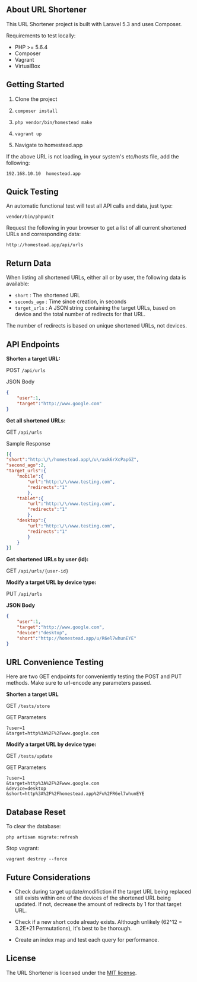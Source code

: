 
## About URL Shortener

This URL Shortener project is built with Laravel 5.3 and uses Composer. 

Requirements to test locally:

- PHP >= 5.6.4
- Composer
- Vagrant
- VirtualBox

## Getting Started

1. Clone the project

2. `composer install`

3. `php vendor/bin/homestead make`

4. `vagrant up`

5. Navigate to homestead.app

If the above URL is not loading, in your system's etc/hosts file, add the following: 

`192.168.10.10  homestead.app`

## Quick Testing

An automatic functional test will test all API calls and data, just type: 

`vendor/bin/phpunit`

Request the following in your browser to get a list of all current shortened URLs and corresponding data:

`http://homestead.app/api/urls`

## Return Data

When listing all shortened URLs, either all or by user, the following data is available:

- `short` : The shortened URL
- `seconds_ago` : Time since creation, in seconds
- `target_urls` : A JSON string containing the target URLs, based on device and the total number of redirects for that URL.

The number of redirects is based on unique shortened URLs, not devices.

## API Endpoints

**Shorten a target URL:**

POST
`/api/urls`

JSON Body
```json
{
	"user":1,
	"target":"http://www.google.com"
}
```

**Get all shortened URLs:**

GET
`/api/urls`

Sample Response
```json
[{
"short":"http:\/\/homestead.app\/u\/axk6rXcPapGZ",
"second_ago":2,
"target_urls":{
	"mobile":{
		"url":"http:\/\/www.testing.com",
		"redirects":"1"
		},
	"tablet":{
		"url":"http:\/\/www.testing.com",
		"redirects":"1"
		},
	"desktop":{
		"url":"http:\/\/www.testing.com",
		"redirects":"1"
		}
	}
}]
```

**Get shortened URLs by user (id):**

GET
`/api/urls/{user-id}`

**Modify a target URL by device type:**

PUT
`/api/urls`

**JSON Body**
```json
{
	"user":1,
	"target":"http://www.google.com",
	"device":"desktop",
	"short":"http://homestead.app/u/R6el7whunEYE"
}
```

## URL Convenience Testing

Here are two GET endpoints for conveniently testing the POST and PUT methods. 
Make sure to url-encode any parameters passed. 

**Shorten a target URL**

GET
`/tests/store`

GET Parameters
```
?user=1
&target=http%3A%2F%2Fwww.google.com
```

**Modify a target URL by device type:**

GET
`/tests/update`

GET Parameters
```
?user=1
&target=http%3A%2F%2Fwww.google.com
&device=desktop
&short=http%3A%2F%2Fhomestead.app%2Fu%2FR6el7whunEYE
```

## Database Reset

To clear the database:

`php artisan migrate:refresh`

Stop vagrant:

`vagrant destroy --force`

## Future Considerations

- Check during target update/modifiction if the target URL being replaced still exists within one of the devices of the shortened URL being updated. If not, decrease the amount of redirects by 1 for that target URL. 

- Check if a new short code already exists. Although unlikely (62^12 = 3.2E+21 Permutations), it's best to be thorough. 

- Create an index map and test each query for performance. 

## License

The URL Shortener is licensed under the [MIT license](http://opensource.org/licenses/MIT).

